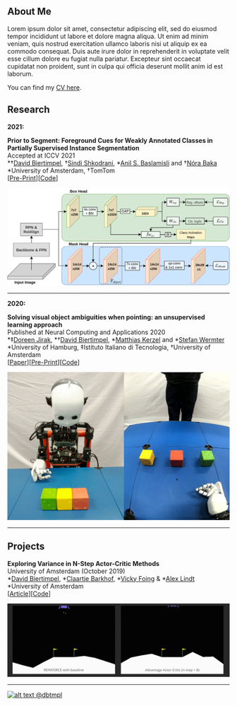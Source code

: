 
## About Me

Lorem ipsum dolor sit amet, consectetur adipiscing elit, sed do eiusmod tempor incididunt ut labore et dolore magna
aliqua. Ut enim ad minim veniam, quis nostrud exercitation ullamco laboris nisi ut aliquip ex ea commodo consequat. Duis
aute irure dolor in reprehenderit in voluptate velit esse cillum dolore eu fugiat nulla pariatur. Excepteur sint
occaecat cupidatat non proident, sunt in culpa qui officia deserunt mollit anim id est laborum.

You can find my [CV here](https://github.com/dbtmpl/Curriculum-Vitae).

## Research

**2021:** <br>

**Prior to Segment: Foreground Cues for Weakly Annotated Classes in Partially Supervised Instance Segmentation** <br>
Accepted at ICCV 2021 <br>
*†[David Biertimpel](https://scholar.google.com/citations?user=AIu7ihgAAAAJ&hl=en), †[Sindi Shkodrani](https://scholar.google.nl/citations?user=fFVkKNgAAAAJ&hl=en), *[Anil S. Baslamisli](https://scholar.google.nl/citations?user=mc4l2J4AAAAJ&hl=en) and †[Nóra Baka](https://scholar.google.com/citations?user=ahfzQHEAAAAJ&hl=en) <br>
*University of Amsterdam, †TomTom<br>
[[Pre-Print](https://arxiv.org/abs/2011.11787)][[Code](https://github.com/dbtmpl/OPMask)]

![Image](assets/opmask1.png?raw=true)

---

**2020:** <br>

**Solving visual object ambiguities when pointing: an unsupervised learning approach**<br>
Published at Neural Computing and Applications 2020 <br>
*‡[Doreen Jirak](https://scholar.google.com/citations?user=-HgMDDYAAAAJ&hl), *†[David Biertimpel](https://scholar.google.com/citations?user=AIu7ihgAAAAJ&hl=en), *[Matthias Kerzel](https://www.inf.uni-hamburg.de/en/inst/ab/wtm/people/kerzel.html) and *[Stefan Wermter](https://www.inf.uni-hamburg.de/en/inst/ab/wtm/people/wermter.html) <br>
*University of Hamburg, ‡Istituto Italiano di Tecnologia, †University of Amsterdam<br>
[[Paper](https://link.springer.com/article/10.1007/s00521-020-05109-w)][[Pre-Print](https://arxiv.org/abs/1912.06449)][[Code](https://github.com/dbtmpl/Solving-Visual-Object-Ambiguities-when-Pointing)]

![Image](assets/pointing1.png?raw=true)

---

## Projects

**Exploring Variance in N-Step Actor-Critic Methods** <br>
University of Amsterdam (October 2019) <br>
*[David Biertimpel](https://scholar.google.com/citations?user=AIu7ihgAAAAJ&hl=en), *[Claartje Barkhof](https://github.com/ClaartjeBarkhof), *[Vicky Foing](https://github.com/victoriafoing) & *[Alex Lindt](https://github.com/alex-lindt) <br>
*University of Amsterdam <br>
[[Article](rl_section.md)][[Code](https://github.com/dbtmpl/OPMask)]

![Lunar_landar](assets/rl_article/Lunar_landar.gif)

---

[1.2]: http://i.imgur.com/wWzX9uB.png (twitter icon without padding)
[![alt text][1.2] @dbtmpl](https://twitter.com/dbtmpl)